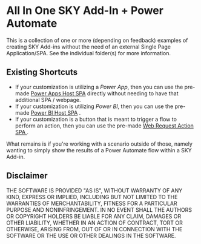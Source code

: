 # All In One SKY Add-In + Power Automate 
This is a collection of one or more (depending on feedback) examples of creating SKY Add-ins without the need of an external Single Page Application/SPA. See the individual folder(s) for more information. 

## Existing Shortcuts
* If your customization is utilizing a _Power App_, then you can use the pre-made [Power Apps Host SPA](https://docs.blackbaud.com/microsoft-connectors-docs/microsoft-power-platform/power-apps/power-app-addins) directly without needing to have that additional SPA / webpage. 
* If your customization is utilizing _Power BI_, then you can use the pre-made [Power BI Host SPA](https://docs.blackbaud.com/microsoft-connectors-docs/microsoft-power-platform/power-bi/power-bi-addins) . 
* If your customization is a button that is meant to trigger a flow to perform an action, then you can use the pre-made [Web Request Action SPA ](https://docs.blackbaud.com/microsoft-connectors-docs/microsoft-power-platform/power-automate/invoke-a-flow). 

What remains is if you're working with a scenario outside of those, namely wanting to simply show the results of a Power Automate flow within a  SKY Add-in. 

## Disclaimer
THE SOFTWARE IS PROVIDED "AS IS", WITHOUT WARRANTY OF ANY KIND, EXPRESS OR IMPLIED, INCLUDING BUT NOT LIMITED TO THE WARRANTIES OF MERCHANTABILITY, FITNESS FOR A PARTICULAR PURPOSE AND NONINFRINGEMENT. IN NO EVENT SHALL THE AUTHORS OR COPYRIGHT HOLDERS BE LIABLE FOR ANY CLAIM, DAMAGES OR OTHER LIABILITY, WHETHER IN AN ACTION OF CONTRACT, TORT OR OTHERWISE, ARISING FROM, OUT OF OR IN CONNECTION WITH THE SOFTWARE OR THE USE OR OTHER DEALINGS IN THE SOFTWARE.
